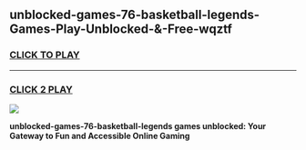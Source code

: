 
## unblocked-games-76-basketball-legends-Games-Play-Unblocked-&-Free-wqztf
<h3>
<a href="https://premium76.site?title=unblocked-games-76-basketball-legends&ref=24A">CLICK TO PLAY</a></h3>
<hr>

<h3>
<a href="https://premium76.site?title=unblocked-games-76-basketball-legends&ref=24A">CLICK 2 PLAY</a>
  
</h3>

<a href="https://premium76.site?title=unblocked-games-76-basketball-legends&ref=24A"><img src="https://clearcache.store/games.png"></a>


**unblocked-games-76-basketball-legends games unblocked: Your Gateway to Fun and Accessible Online Gaming**
